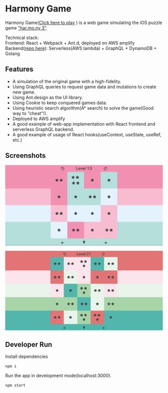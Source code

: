 # Harmony Game
Harmony Game([Click here to play](https://master.dg9tray1uvpm6.amplifyapp.com/)  ) is a web game simulating the iOS puzzle
game ["har.mo.ny 3"](https://apps.apple.com/us/app/har-mo-ny-3/id982805507).    

Technical stack:  
Frontend: React + Webpack + Ant.d, deployed on AWS amplify  
Backend([repo here](https://github.com/mchozhang/harmony-server)): Serverless(AWS lambda) + GraphQL + DynamoDB + Golang  

## Features
* A simulation of the original game with a high-fidelity.
* Using GraphQL queries to request game data and mutations to create new game.
* Using Ant.design as the UI library.
* Using Cookie to keep conquered games data.
* Using heuristic search algorithm(A* search) to solve the game(Good way to "cheat"!).
* Deployed to AWS amplify 
* A good example of web-app implementation with React frontend and serverless GraphQL backend.
* A good example of usage of React hooks(useContext, useState, useRef, etc.)

## Screenshots
![level-13](images/level-13.png)

![level-21](images/level-21.png)

## Developer Run
Install dependencies
```
npm i
```

Run the app in development mode(localhost:3000).
```
npm start
```
